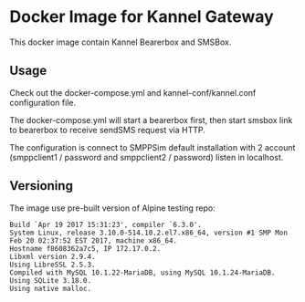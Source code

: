 # Docker Image for Kannel Gateway

This docker image contain Kannel Bearerbox and SMSBox.

## Usage

Check out the docker-compose.yml and kannel-conf/kannel.conf configuration file.

The docker-compose.yml will start a bearerbox first, then start smsbox link to bearerbox to receive sendSMS request via HTTP.

The configuration is connect to SMPPSim default installation with 2 account (smppclient1 / password and smppclient2 / password) listen in localhost.

## Versioning

The image use pre-built version of Alpine testing repo:

~~~
Build `Apr 19 2017 15:31:23', compiler `6.3.0'.
System Linux, release 3.10.0-514.10.2.el7.x86_64, version #1 SMP Mon Feb 20 02:37:52 EST 2017, machine x86_64.
Hostname f8608362a7c5, IP 172.17.0.2.
Libxml version 2.9.4.
Using LibreSSL 2.5.3.
Compiled with MySQL 10.1.22-MariaDB, using MySQL 10.1.24-MariaDB.
Using SQLite 3.18.0.
Using native malloc.
~~~
